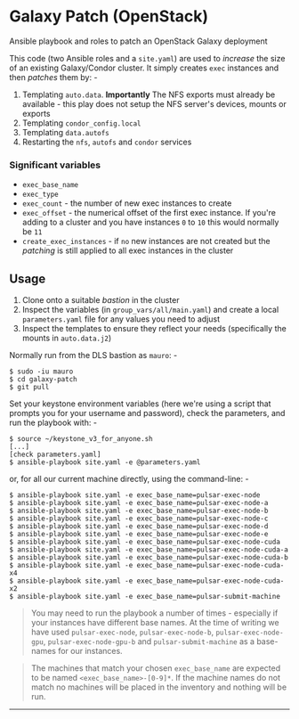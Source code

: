 # Galaxy Patch (OpenStack)

Ansible playbook and roles to patch an OpenStack Galaxy deployment

This code (two Ansible roles and a `site.yaml`) are used to *increase* the size
of an existing Galaxy/Condor cluster. It simply creates `exec` instances
and then *patches* them by: -

1.  Templating `auto.data`. **Importantly** The NFS exports must already be
    available - this play does not setup the NFS server's devices, mounts or
    exports
2.  Templating `condor_config.local`
3.  Templating `data.autofs`
4.  Restarting the `nfs`, `autofs` and `condor` services

### Significant variables

-   `exec_base_name`
-   `exec_type`
-   `exec_count` - the number of new exec instances to create
-   `exec_offset` - the numerical offset of the first exec instance.
    If you're adding to a cluster and you have instances `0` to `10`
    this would normally be `11`
-   `create_exec_instances` - if `no` new instances are not created
    but the *patching* is still applied to all exec instances in the cluster

## Usage

1.  Clone onto a suitable *bastion* in the cluster
2.  Inspect the variables (in `group_vars/all/main.yaml`) and create
    a local `parameters.yaml` file for any values you need to adjust
3.  Inspect the templates to ensure they reflect your needs
    (specifically the mounts in `auto.data.j2`)

Normally run from the DLS bastion as `mauro`: -

    $ sudo -iu mauro
    $ cd galaxy-patch
    $ git pull

Set your keystone environment variables (here we're using a script that 
prompts you for your username and password), check the parameters,
and run the playbook with: -
 
    $ source ~/keystone_v3_for_anyone.sh
    [...]
    [check parameters.yaml] 
    $ ansible-playbook site.yaml -e @parameters.yaml

or, for all our current machine directly, using the command-line: -

    $ ansible-playbook site.yaml -e exec_base_name=pulsar-exec-node
    $ ansible-playbook site.yaml -e exec_base_name=pulsar-exec-node-a
    $ ansible-playbook site.yaml -e exec_base_name=pulsar-exec-node-b
    $ ansible-playbook site.yaml -e exec_base_name=pulsar-exec-node-c
    $ ansible-playbook site.yaml -e exec_base_name=pulsar-exec-node-d
    $ ansible-playbook site.yaml -e exec_base_name=pulsar-exec-node-e
    $ ansible-playbook site.yaml -e exec_base_name=pulsar-exec-node-cuda
    $ ansible-playbook site.yaml -e exec_base_name=pulsar-exec-node-cuda-a
    $ ansible-playbook site.yaml -e exec_base_name=pulsar-exec-node-cuda-b
    $ ansible-playbook site.yaml -e exec_base_name=pulsar-exec-node-cuda-x4
    $ ansible-playbook site.yaml -e exec_base_name=pulsar-exec-node-cuda-x2
    $ ansible-playbook site.yaml -e exec_base_name=pulsar-submit-machine

>   You may need to run the playbook a number of times - especially if your
    instances have different base names. At the time of writing we have
    used `pulsar-exec-node`, `pulsar-exec-node-b`, `pulsar-exec-node-gpu`,
    `pulsar-exec-node-gpu-b` and `pulsar-submit-machine` as a base-names
    for our instances.

>   The machines that match your chosen `exec_base_name`
    are expected to be named `<exec_base_name>-[0-9]*`. If the machine names
    do not match no machines will be placed in the inventory and nothing
    will be run.

---

